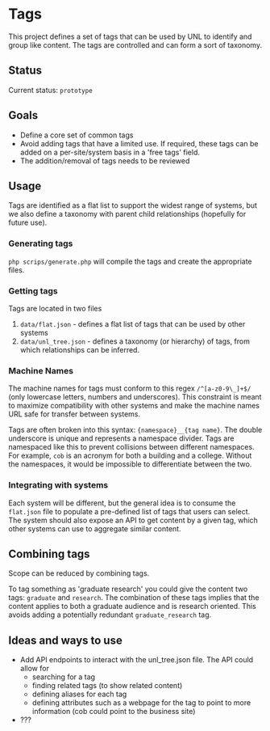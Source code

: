 # Tags

This project defines a set of tags that can be used by UNL to identify and group like content. The tags are controlled and can form a sort of taxonomy.

## Status

Current status: `prototype`

## Goals

* Define a core set of common tags
* Avoid adding tags that have a limited use. If required, these tags can be added on a per-site/system basis in a 'free tags' field.
* The addition/removal of tags needs to be reviewed

## Usage

Tags are identified as a flat list to support the widest range of systems, but we also define a taxonomy with parent child relationships (hopefully for future use).

### Generating tags

`php scrips/generate.php` will compile the tags and create the appropriate files.

### Getting tags

Tags are located in two files

1. `data/flat.json` - defines a flat list of tags that can be used by other systems
2. `data/unl_tree.json` - defines a taxonomy (or hierarchy) of tags, from which relationships can be inferred.

### Machine Names

The machine names for tags must conform to this regex `/^[a-z0-9\_]+$/` (only lowercase letters, numbers and underscores). This constraint is meant to maximize compatibility with other systems and make the machine names URL safe for transfer between systems.

Tags are often broken into this syntax: `{namespace}__{tag name}`. The double underscore is unique and represents a namespace divider. Tags are namespaced like this to prevent collisions between different namespaces. For example, `cob` is an acronym for both a building and a college. Without the namespaces, it would be impossible to differentiate between the two.

### Integrating with systems

Each system will be different, but the general idea is to consume the `flat.json` file to populate a pre-defined list of tags that users can select. The system should also expose an API to get content by a given tag, which other systems can use to aggregate similar content.

## Combining tags

Scope can be reduced by combining tags.

To tag something as 'graduate research' you could give the content two tags: `graduate` and `research`. The combination of these tags implies that the content applies to both a graduate audience and is research oriented. This avoids adding a potentially redundant `graduate_research` tag.

## Ideas and ways to use

* Add API endpoints to interact with the unl_tree.json file. The API could allow for
  * searching for a tag
  * finding related tags (to show related content)
  * defining aliases for each tag
  * defining attributes such as a webpage for the tag to point to more information (cob could point to the business site)
* ???
